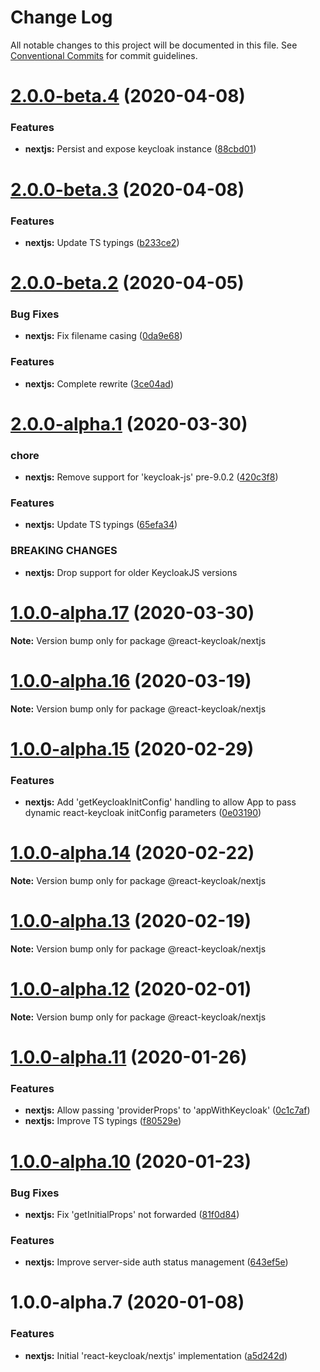 # Change Log

All notable changes to this project will be documented in this file.
See [Conventional Commits](https://conventionalcommits.org) for commit guidelines.

# [2.0.0-beta.4](https://github.com/panz3r/react-keycloak/compare/@react-keycloak/nextjs@2.0.0-beta.3...@react-keycloak/nextjs@2.0.0-beta.4) (2020-04-08)


### Features

* **nextjs:** Persist and expose keycloak instance ([88cbd01](https://github.com/panz3r/react-keycloak/commit/88cbd0145f6d3bd6480706b4609de5dd388deda6))





# [2.0.0-beta.3](https://github.com/panz3r/react-keycloak/compare/@react-keycloak/nextjs@2.0.0-beta.2...@react-keycloak/nextjs@2.0.0-beta.3) (2020-04-08)


### Features

* **nextjs:** Update TS typings ([b233ce2](https://github.com/panz3r/react-keycloak/commit/b233ce29826445d1f5dc89a8b8d82031c08f4cfd))





# [2.0.0-beta.2](https://github.com/panz3r/react-keycloak/compare/@react-keycloak/nextjs@2.0.0-alpha.1...@react-keycloak/nextjs@2.0.0-beta.2) (2020-04-05)


### Bug Fixes

* **nextjs:** Fix filename casing ([0da9e68](https://github.com/panz3r/react-keycloak/commit/0da9e68e2985632a1876f4d6115f2c3e34a95166))


### Features

* **nextjs:** Complete rewrite ([3ce04ad](https://github.com/panz3r/react-keycloak/commit/3ce04adaeb9a1e0523c11a518e621c0c78412eb9))





# [2.0.0-alpha.1](https://github.com/panz3r/react-keycloak/compare/@react-keycloak/nextjs@1.0.0-alpha.17...@react-keycloak/nextjs@2.0.0-alpha.1) (2020-03-30)


### chore

* **nextjs:** Remove support for 'keycloak-js' pre-9.0.2 ([420c3f8](https://github.com/panz3r/react-keycloak/commit/420c3f85ade9929becd5386b515476324826c9c2))


### Features

* **nextjs:** Update TS typings ([65efa34](https://github.com/panz3r/react-keycloak/commit/65efa34226de6692e85dac158b7d5782d7b400ae))


### BREAKING CHANGES

* **nextjs:** Drop support for older KeycloakJS versions





# [1.0.0-alpha.17](https://github.com/panz3r/react-keycloak/compare/@react-keycloak/nextjs@1.0.0-alpha.16...@react-keycloak/nextjs@1.0.0-alpha.17) (2020-03-30)

**Note:** Version bump only for package @react-keycloak/nextjs





# [1.0.0-alpha.16](https://github.com/panz3r/react-keycloak/compare/@react-keycloak/nextjs@1.0.0-alpha.15...@react-keycloak/nextjs@1.0.0-alpha.16) (2020-03-19)

**Note:** Version bump only for package @react-keycloak/nextjs





# [1.0.0-alpha.15](https://github.com/panz3r/react-keycloak/compare/@react-keycloak/nextjs@1.0.0-alpha.14...@react-keycloak/nextjs@1.0.0-alpha.15) (2020-02-29)


### Features

* **nextjs:** Add 'getKeycloakInitConfig' handling to allow App to pass dynamic react-keycloak initConfig parameters ([0e03190](https://github.com/panz3r/react-keycloak/commit/0e03190a5b69d416355ea3afbeb5ae9b969a512f))





# [1.0.0-alpha.14](https://github.com/panz3r/react-keycloak/compare/@react-keycloak/nextjs@1.0.0-alpha.13...@react-keycloak/nextjs@1.0.0-alpha.14) (2020-02-22)

**Note:** Version bump only for package @react-keycloak/nextjs





# [1.0.0-alpha.13](https://github.com/panz3r/react-keycloak/compare/@react-keycloak/nextjs@1.0.0-alpha.12...@react-keycloak/nextjs@1.0.0-alpha.13) (2020-02-19)

**Note:** Version bump only for package @react-keycloak/nextjs





# [1.0.0-alpha.12](https://github.com/panz3r/react-keycloak/compare/@react-keycloak/nextjs@1.0.0-alpha.11...@react-keycloak/nextjs@1.0.0-alpha.12) (2020-02-01)

**Note:** Version bump only for package @react-keycloak/nextjs





# [1.0.0-alpha.11](https://github.com/panz3r/react-keycloak/compare/@react-keycloak/nextjs@1.0.0-alpha.10...@react-keycloak/nextjs@1.0.0-alpha.11) (2020-01-26)


### Features

* **nextjs:** Allow passing 'providerProps' to 'appWithKeycloak' ([0c1c7af](https://github.com/panz3r/react-keycloak/commit/0c1c7af567a5617dc78870af565227b3e22abd8e))
* **nextjs:** Improve TS typings ([f80529e](https://github.com/panz3r/react-keycloak/commit/f80529e06b756abfdcf8b816f1112d46827e1f73))





# [1.0.0-alpha.10](https://github.com/panz3r/react-keycloak/compare/@react-keycloak/nextjs@1.0.0-alpha.9...@react-keycloak/nextjs@1.0.0-alpha.10) (2020-01-23)


### Bug Fixes

* **nextjs:** Fix 'getInitialProps' not forwarded ([81f0d84](https://github.com/panz3r/react-keycloak/commit/81f0d8409623ccabe3bb51bc6e4a7db789579cde))


### Features

* **nextjs:** Improve server-side auth status management ([643ef5e](https://github.com/panz3r/react-keycloak/commit/643ef5eabb4d4bb24f7089d89f09588cb7168729))





# 1.0.0-alpha.7 (2020-01-08)


### Features

* **nextjs:** Initial 'react-keycloak/nextjs' implementation ([a5d242d](https://github.com/panz3r/react-keycloak/commit/a5d242d6da395d175864d0fd5bf4771f796ab4e7))
